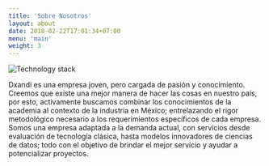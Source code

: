 ```yaml
---
title: 'Sobre Nosotros'
layout: about
date: 2018-02-22T17:01:34+07:00
menu: 'main'
weight: 3
---
```


![Technology stack](/dxandi/images/DXANDI_IMAGE_1.png)


Dxandi es una empresa joven, pero cargada de pasión y conocimiento. Creemos que existe una mejor manera de hacer las cosas en nuestro país, por esto, activamente buscamos combinar los conocimientos de la academia al contexto de la industria en México; entrelazando el rigor metodológico necesario a los requerimientos específicos de cada empresa. Somos una empresa adaptada a la demanda actual, con servicios desde evaluación de tecnología clásica, hasta modelos innovadores de ciencias de datos; todo con el objetivo de brindar el mejor servicio y ayudar a potencializar proyectos. 

